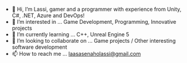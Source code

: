 - 👋 Hi, I’m Lassi, gamer and a programmer with experience from Unity, C#, .NET, Azure and DevOps!
- 👀 I’m interested in ... Game Development, Programming, Innovative projects
- 🌱 I’m currently learning ... C++, Unreal Engine 5
- 💞️ I’m looking to collaborate on ... Game projects / Other interesting software development
- 📫 How to reach me ... laasasenaholassi@gmail.com

<!---
T20kolat/T20kolat is a ✨ special ✨ repository because its `README.md` (this file) appears on your GitHub profile.
You can click the Preview link to take a look at your changes.
--->
